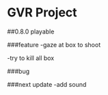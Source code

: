 # GVR Project
##0.8.0 playable

###feature
-gaze at box to shoot

-try to kill all box

###bug

###next update
-add sound
